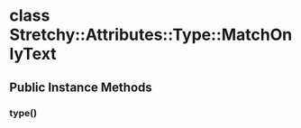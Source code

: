 # class Stretchy::Attributes::Type::MatchOnlyText [](#class-Stretchy::Attributes::Type::MatchOnlyText) [](#top)
 ## Public Instance Methods
 ### type() [](#method-i-type)
 